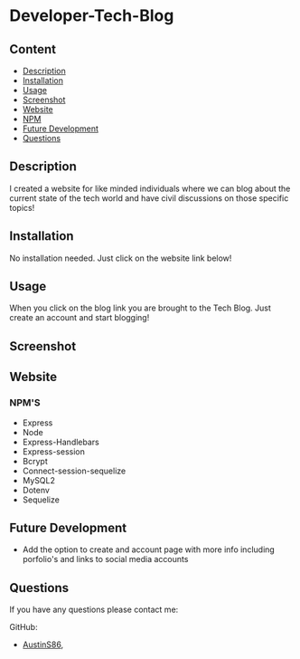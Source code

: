 # Developer-Tech-Blog

## Content

- [Description](#description)
- [Installation](#installation)
- [Usage](#usage)
- [Screenshot](#screenshot)
- [Website](#website)
- [NPM](#npms)
- [Future Development](#future-development)
- [Questions](#questions)

## Description

I created a website for like minded individuals where we can blog about the current state of the tech world and have civil discussions on those specific topics!

## Installation

No installation needed. Just click on the website link below!

## Usage

When you click on the blog link you are brought to the Tech Blog. Just create an account and start blogging!

## Screenshot

## Website

### NPM'S

- Express
- Node
- Express-Handlebars
- Express-session
- Bcrypt
- Connect-session-sequelize
- MySQL2
- Dotenv
- Sequelize

## Future Development

- Add the option to create and account page with more info including porfolio's and links to social media accounts

## Questions

If you have any questions please contact me:

GitHub:

- [AustinS86](https://github.com/AustinS86),
